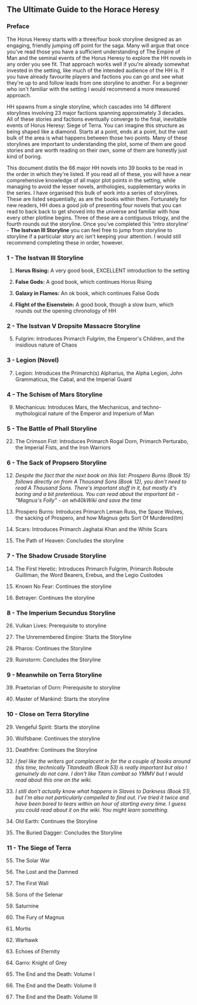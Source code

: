 ## The Ultimate Guide to the Horace Heresy
### Preface

The Horus Heresy starts with a three/four book storyline designed as an engaging, friendly jumping off point for the saga. Many will argue that once you've read those you have a sufficient understanding of The Empire of Man and the seminal events of the Horus Heresy to explore the HH novels in any order you see fit. That approach works well if you're already somewhat invested in the setting, like much of the intended audience of the HH is. If you have already favourite players and factions you can go and see what they're up to and follow leads from one storyline to another. For a beginner who isn't familiar with the setting I would recommend a more measured approach.

HH spawns from a single storyline, which cascades into 14 different storylines involving 23 major factions spanning approximately 3 decades. All of these stories and factions eventually converge to the final, inevitable events of Horus Heresy: Siege of Terra. You can imagine this structure as being shaped like a diamond. Starts at a point, ends at a point, but the vast bulk of the area is what happens between those two points. Many of these storylines are important to understanding the plot, some of them are good stories and are worth reading on their own, some of them are honestly just kind of boring. 

This document distils the 66 major HH novels into 39 books to be read in the order in which they're listed. If you read all of these, you will have a near comprehensive knowledge of all major plot points in the setting, while managing to avoid the lesser novels, anthologies, supplementary works in the series. I have organised this bulk of work into a series of storylines. These are listed sequentially, as are the books within them. Fortunately for new readers, HH does a good job of presenting four novels that you can read to back back to get shoved into the universe and familiar with how every other plotline begins. Three of these are a contiguous trilogy, and the fourth rounds out the storyline. Once you've completed this 'intro storyline' - **The Isstvan III Storyline** you can feel free to jump from storyline to storyline if a particular story arc isn't keeping your attention. I would still recommend completing these in order, however.



### 1 - The Isstvan III Storyline

1) **Horus Rising:** A very good book, EXCELLENT introduction to the setting

2) **False Gods:** A good book, which continues Horus Rising

3) **Galaxy in Flames:** An ok book, which continues False Gods

4) **Flight of the Eisenstein:** A good book, though a slow burn, which rounds out the opening chronology of HH



### 2 - The Isstvan V Dropsite Massacre Storyline

5) Fulgrim: Introduces Primarch Fulgrim, the Emperor's Children, and the insidious nature of Chaos



### 3 - Legion (Novel)

7) Legion: Introduces the Primarch(s) Alpharius, the Alpha Legion, John Grammaticus, the Cabal, and the Imperial Guard



### 4 - The Schism of Mars Storyline

9) Mechanicus: Introduces Mars, the Mechanicus, and techno-mythological nature of the Emperor and Imperium of Man



### 5 - The Battle of Phall Storyline

22) The Crimson Fist: Introduces Primarch Rogal Dorn, Primarch Perturabo, the Imperial Fists, and the Iron Warriors


### 6 - The Sack of Propsero Storyline

12) *Despite the fact that the next book on this list: Prospero Burns (Book 15) follows directly on from A Thousand Sons (Book 12), you don't need to read A Thousand Sons. There's important stuff in it, but mostly it's boring and a bit pretentious. You can read about the important bit - "Magnus's Folly" - on wh40kWiki and save the time*

15) Prospero Burns: Introduces Primarch Leman Russ, the Space Wolves, the sacking of Prospero, and how Magnus gets Sort Of Murdered(tm)

28) Scars: Introduces Primarch Jaghatai Khan and the White Scars

36) The Path of Heaven: Concludes the storyline



### 7 - The Shadow Crusade Storyline

14) The First Heretic: Introduces Primarch Fulgrim, Primarch Roboute Guilliman, the Word Bearers, Erebus, and the Legio Custodes

19) Known No Fear: Continues the storyline

24) Betrayer: Continues the storyline



### 8 - The Imperium Secundus Storyline

26) Vulkan Lives: Prerequisite to storyline

27) The Unremembered Empire: Starts the Storyline

34) Pharos: Continues the Storyline

46) Ruinstorm: Concludes the Storyline



### 9 - Meanwhile on Terra Storyline

39) Praetorian of Dorn: Prerequisite to storyline

41) Master of Mankind: Starts the storyline



### 10 - Close on Terra Storyline

29) Vengeful Spirit: Starts the storyline

49) Wolfsbane: Continues the storyline

43) Deathfire: Continues the Storyline

53) *I feel like the writers got complacent in for the a couple of books around this time, technically Titandeath (Book 53) is really important but also I genuinely do not care. I don't like Titan combat so YMMV but I would read about this one on the wiki.*

51) *I still don't actually know what happens in Slaves to Darkness (Book 51), but I'm also not particularly compelled to find out. I've tried it twice and have been bored to tears within an hour of starting every time. I guess you could read about it on the wiki. You might learn something.*

47) Old Earth: Continues the Storyline

54) The Buried Dagger: Concludes the Storyline



### 11 - The Siege of Terra

55) The Solar War
  
56) The Lost and the Damned

58) The First Wall

59) Sons of the Selenar

60) Saturnine

61) The Fury of Magnus

62) Mortis

63) Warhawk

64) Echoes of Eternity

65) Garro: Knight of Grey

66) The End and the Death: Volume I

67) The End and the Death: Volume II

68) The End and the Death: Volume III






